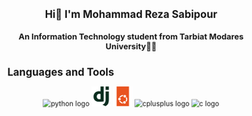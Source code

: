 ### <h2 align="center">Hi👋 I'm Mohammad Reza Sabipour</h2>

<h3 align="center">An Information Technology student from Tarbiat Modares University👨‍💻</h3>

## Languages and Tools  
 
<div align="center">
  <img src="https://cdn.jsdelivr.net/gh/devicons/devicon/icons/python/python-original-wordmark.svg" height="40" alt="python logo"  />
  <img src="https://github.com/devicons/devicon/blob/v2.15.1/icons/django/django-plain.svg" height="40" alt="django logo"  />
  <img src="https://github.com/devicons/devicon/blob/v2.15.1/icons/ubuntu/ubuntu-plain.svg" height="40" alt="ubuntu logo"  />
  <img src="https://cdn.jsdelivr.net/gh/devicons/devicon/icons/cplusplus/cplusplus-plain.svg" height="40" alt="cplusplus logo"  />
  <img src="https://cdn.jsdelivr.net/gh/devicons/devicon/icons/c/c-plain.svg" height="40" alt="c logo"  />
</div>
